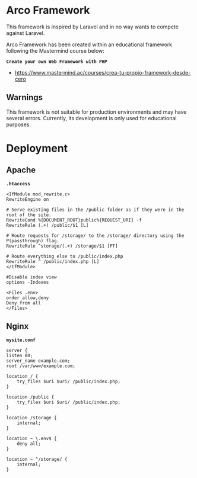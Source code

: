 # Arco Framework

This framework is inspired by Laravel and in no way wants to compete against Laravel.

Arco Framework has been created within an educational framework following the Mastermind course below:

**`Create your own Web Framework with PHP`**
- https://www.mastermind.ac/courses/crea-tu-propio-framework-desde-cero

## Warnings

This framework is not suitable for production environments and may have several errors. Currently, its development is only used for educational purposes.

# Deployment

## Apache
**`.htaccess`**

    <IfModule mod_rewrite.c>
    RewriteEngine on

    # Serve existing files in the /public folder as if they were in the root of the site.
    RewriteCond %{DOCUMENT_ROOT}public%{REQUEST_URI} -f
    RewriteRule (.+) /public/$1 [L]

    # Route requests for /storage/ to the /storage/ directory using the P(passthrough) flag.
    RewriteRule ^storage/(.+) /storage/$1 [PT]

    # Route everything else to /public/index.php
    RewriteRule ^ /public/index.php [L]
    </IfModule>

    #Disable index view
    options -Indexes

    <Files .env>
    order allow,deny
    Deny from all
    </Files>

## Nginx
**`mysite.conf`**

    server {
    listen 80;
    server_name example.com;
    root /var/www/example.com;

    location / {
        try_files $uri $uri/ /public/index.php;
    }

    location /public {
        try_files $uri $uri/ /public/index.php;
    }

    location /storage {
        internal;
    }

    location ~ \.env$ {
        deny all;
    }

    location ~ ^/storage/ {
        internal;
    }
